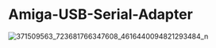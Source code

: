 # Amiga-USB-Serial-Adapter
![371509563_723681766347608_4616440094821293484_n](https://github.com/kulamario/Amiga-USB-Serial-Adapter/assets/62314932/32960fdf-3ba7-4848-aedf-fa003320683d)
